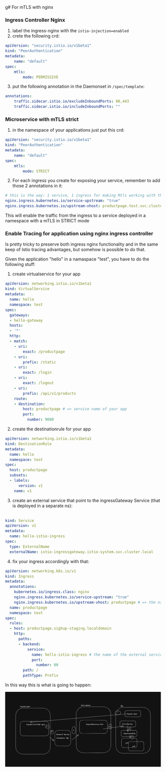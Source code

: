 g# For mTLS with nginx

### Ingress Controller Nginx

1. label the ingress-nginx with the `istio-injection=enabled`
2. crete the following crd:

```yaml
apiVersion: "security.istio.io/v1beta1"
kind: "PeerAuthentication"
metadata:
    name: "default"
spec:
    mtls:
        mode: PERMISSIVE
```

3. put the following annotation in the Daemonset in `/spec/template`:

```yaml
annotations:
    traffic.sidecar.istio.io/excludeInboundPorts: 80,443
    traffic.sidecar.istio.io/includeInboundPorts: ""
```

### Microservice with mTLS strict

1. in the namespace of your applications just put this crd:

```yaml
apiVersion: "security.istio.io/v1beta1"
kind: "PeerAuthentication"
metadata:
    name: "default"
spec:
    mtls:
        mode: STRICT
```

2. For each ingress you create for exposing your service, remember to add those 2 annotations in it:

```yaml
# this is the way: 1 service, 1 ingress for making Mtls working with the annotation above
nginx.ingress.kubernetes.io/service-upstream: "true"
nginx.ingress.kubernetes.io/upstream-vhost: productpage.test.svc.cluster.local
```

This will enable the traffic from the ingress to a service deployed in a namespace with a mTLS in STRICT mode

### Enable Tracing for application using nginx ingress controller

Is pretty tricky to preserve both ingress nginx functionality and in the same keep of Istio tracing advantages, but somehow is possible to do that.

Given the application "hello" in a namaspace "test", you have to do the following stuff:

1. create virtualservice for your app

```yaml
apiVersion: networking.istio.io/v1beta1
kind: VirtualService
metadata:
  name: hello
  namespace: test
spec:
  gateways:
  - hello-gateway
  hosts:
  - '*'
  http:
  - match:
    - uri:
        exact: /productpage
    - uri:
        prefix: /static
    - uri:
        exact: /login
    - uri:
        exact: /logout
    - uri:
        prefix: /api/v1/products
    route:
    - destination:
        host: productpage # => service name of your app
        port:
          number: 9080
```

2) create the destinationrule for your app

```yaml
apiVersion: networking.istio.io/v1beta1
kind: DestinationRule
metadata:
  name: hello
  namespace: test
spec:
  host: productpage
  subsets:
  - labels:
      version: v1
    name: v1
```
3) create an external service that point to the ingressGateway Service (that is deployed in a separate ns):

```yaml

kind: Service
apiVersion: v1
metadata:
  name: hello-istio-ingress
spec:
  type: ExternalName
  externalName: istio-ingressgateway.istio-system.svc.cluster.local
```

4) fix your ingress accordingly with that:

```yaml
apiVersion: networking.k8s.io/v1
kind: Ingress
metadata:
  annotations:
    kubernetes.io/ingress.class: nginx
    nginx.ingress.kubernetes.io/service-upstream: "true"
    nginx.ingress.kubernetes.io/upstream-vhost: productpage # => the name of the virtualservice that the ingressGateway is expecting to match
  name: productpage
  namespace: test
spec:
  rules:
  - host: productpage.sighup-staging.localdomain
    http:
      paths:
      - backend:
          service:
            name: hello-istio-ingress # the name of the external service that we did before
            port:
              number: 80
        path: /
        pathType: Prefix
```


In this way this is what is going to happen:


![nginx-istio-flow](images/flow.png)

